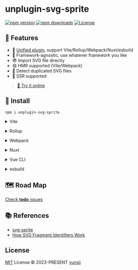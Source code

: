 # unplugin-svg-sprite

[![npm version][npm-version-src]][npm-version-href] [![npm downloads][npm-downloads-src]][npm-downloads-href] [![License][license-src]][license-href]

## 🎉 Features

- 🦄 [Unified plugin](https://github.com/unjs/unplugin), support Vite/Rollup/Webpack/Nuxt/esbuild
- 🚀 Framework-agnostic, use whatever framework you like
- 😎 Import SVG file directly
- 😄 HMR supported (Vite/Webpack)
- 🤖 Detect duplicated SVG files
- 💎 SSR supported

> [🌱 Try it online](https://stackblitz.com/github/yunsii/unplugin-svg-sprite)

## 👀 Install

```bash
npm i unplugin-svg-sprite
```

<details>
<summary>Vite</summary><br>

```ts
// vite.config.ts
import svgSprite from 'unplugin-svg-sprite/vite'

export default defineConfig({
  plugins: [
    svgSprite({
      /* options */
    }),
  ],
})
```

Example: [`playground/`](./playground/)

<br></details>

<details>
<summary>Rollup</summary><br>

```ts
// rollup.config.js
import svgSprite from 'unplugin-svg-sprite/rollup'

export default {
  plugins: [
    svgSprite({
      /* options */
    }),
  ],
}
```

<br></details>

<details>
<summary>Webpack</summary><br>

```ts
// webpack.config.js
module.exports = {
  /* ... */
  plugins: [
    require('unplugin-svg-sprite/webpack')({
      /* options */
    }),
  ],
}
```

<br></details>

<details>
<summary>Nuxt</summary><br>

```ts
// nuxt.config.js
export default {
  vue: {
    runtimeCompiler: true,
  },
  // Nuxt 2 move `modules` into `buildModules`
  modules: [
    [
      'unplugin-svg-sprite/nuxt',
      {
        /* options */
      },
    ],
  ],
}
```

> This module works for both Nuxt 2 and [Nuxt Vite](https://github.com/nuxt/vite)

<br></details>

<details>
<summary>Vue CLI</summary><br>

```ts
// vue.config.js
module.exports = {
  configureWebpack: {
    plugins: [
      require('unplugin-svg-sprite/webpack')({
        /* options */
      }),
    ],
  },
}
```

<br></details>

<details>
<summary>esbuild</summary><br>

```ts
// esbuild.config.js
import { build } from 'esbuild'
import svgSprite from 'unplugin-svg-sprite/esbuild'

build({
  plugins: [svgSprite()],
})
```

<br></details>

## 🗺️ Road Map

[Check **todo** issues](https://github.com/yunsii/unplugin-svg-sprite/issues?q=is%3Aopen+label%3Atodo+sort%3Aupdated-desc)

## 📚 References

- [svg-sprite](https://github.com/svg-sprite/svg-sprite)
- [How SVG Fragment Identifiers Work](https://css-tricks.com/svg-fragment-identifiers-work/)

## License

[MIT](./LICENSE) License © 2023-PRESENT [yunsii](https://github.com/yunsii)

<!-- Badges -->

[npm-version-src]: https://img.shields.io/npm/v/unplugin-svg-sprite?color=a1b858&label=
[npm-version-href]: https://www.npmjs.com/package/unplugin-svg-sprite
[npm-downloads-src]: https://img.shields.io/npm/dm/unplugin-svg-sprite.svg?color=a1b858
[npm-downloads-href]: https://www.npmjs.com/package/unplugin-svg-sprite
[license-src]: https://img.shields.io/github/license/yunsii/unplugin-svg-sprite.svg?style=flat&colorB=a1b858
[license-href]: https://github.com/yunsii/unplugin-svg-sprite/blob/main/LICENSE
